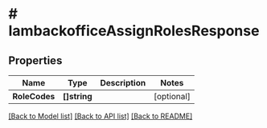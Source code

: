 # # IambackofficeAssignRolesResponse


## Properties 


Name | Type | Description | Notes
------------ | ------------- | ------------- | -------------
**RoleCodes**| **[]string** |   | [optional]


[[Back to Model list]](../../README.md#models) [[Back to API list]](../../README.md#endpoints) [[Back to README]](../../README.md)

